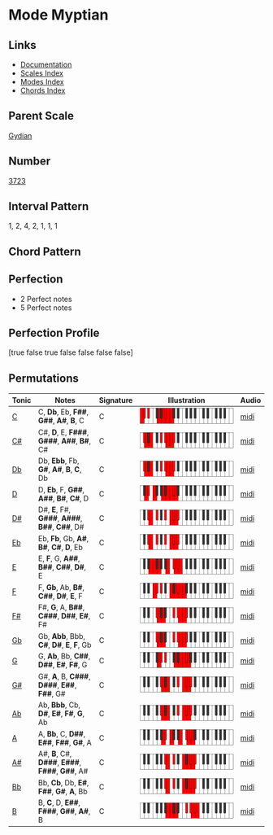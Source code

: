 # Mode Myptian

## Links

- [Documentation](README.md)
- [Scales Index](Scales.md)
- [Modes Index](Modes.md)
- [Chords Index](Chords.md)

## Parent Scale

[Gydian](ScaleGydian.md)

## Number

[3723](https://ianring.com/musictheory/scales/3723)

## Interval Pattern

1, 2, 4, 2, 1, 1, 1

## Chord Pattern



## Perfection

- 2 Perfect notes
- 5 Perfect notes

## Perfection Profile

[true false true false false false false]

## Permutations

| Tonic | Notes | Signature | Illustration | Audio |
|-------|-------|-----------|--------------|-------|
| [C](ModeCNaturalMyptian.md) | C, **Db**, Eb, **F##**, **G##**, **A#**, **B**, C | C | ![CNaturalMyptian](ModeCNaturalMyptian.png) | [midi](https://github.com/edipermadi/music/blob/main/docs/ModeCNaturalMyptian.mid?raw=true) |
| [C#](ModeCSharpMyptian.md) | C#, **D**, E, **F###**, **G###**, **A##**, **B#**, C# | C | ![CSharpMyptian](ModeCSharpMyptian.png) | [midi](https://github.com/edipermadi/music/blob/main/docs/ModeCSharpMyptian.mid?raw=true) |
| [Db](ModeDFlatMyptian.md) | Db, **Ebb**, Fb, **G#**, **A#**, **B**, **C**, Db | C | ![DFlatMyptian](ModeDFlatMyptian.png) | [midi](https://github.com/edipermadi/music/blob/main/docs/ModeDFlatMyptian.mid?raw=true) |
| [D](ModeDNaturalMyptian.md) | D, **Eb**, F, **G##**, **A##**, **B#**, **C#**, D | C | ![DNaturalMyptian](ModeDNaturalMyptian.png) | [midi](https://github.com/edipermadi/music/blob/main/docs/ModeDNaturalMyptian.mid?raw=true) |
| [D#](ModeDSharpMyptian.md) | D#, **E**, F#, **G###**, **A###**, **B##**, **C##**, D# | C | ![DSharpMyptian](ModeDSharpMyptian.png) | [midi](https://github.com/edipermadi/music/blob/main/docs/ModeDSharpMyptian.mid?raw=true) |
| [Eb](ModeEFlatMyptian.md) | Eb, **Fb**, Gb, **A#**, **B#**, **C#**, **D**, Eb | C | ![EFlatMyptian](ModeEFlatMyptian.png) | [midi](https://github.com/edipermadi/music/blob/main/docs/ModeEFlatMyptian.mid?raw=true) |
| [E](ModeENaturalMyptian.md) | E, **F**, G, **A##**, **B##**, **C##**, **D#**, E | C | ![ENaturalMyptian](ModeENaturalMyptian.png) | [midi](https://github.com/edipermadi/music/blob/main/docs/ModeENaturalMyptian.mid?raw=true) |
| [F](ModeFNaturalMyptian.md) | F, **Gb**, Ab, **B#**, **C##**, **D#**, **E**, F | C | ![FNaturalMyptian](ModeFNaturalMyptian.png) | [midi](https://github.com/edipermadi/music/blob/main/docs/ModeFNaturalMyptian.mid?raw=true) |
| [F#](ModeFSharpMyptian.md) | F#, **G**, A, **B##**, **C###**, **D##**, **E#**, F# | C | ![FSharpMyptian](ModeFSharpMyptian.png) | [midi](https://github.com/edipermadi/music/blob/main/docs/ModeFSharpMyptian.mid?raw=true) |
| [Gb](ModeGFlatMyptian.md) | Gb, **Abb**, Bbb, **C#**, **D#**, **E**, **F**, Gb | C | ![GFlatMyptian](ModeGFlatMyptian.png) | [midi](https://github.com/edipermadi/music/blob/main/docs/ModeGFlatMyptian.mid?raw=true) |
| [G](ModeGNaturalMyptian.md) | G, **Ab**, Bb, **C##**, **D##**, **E#**, **F#**, G | C | ![GNaturalMyptian](ModeGNaturalMyptian.png) | [midi](https://github.com/edipermadi/music/blob/main/docs/ModeGNaturalMyptian.mid?raw=true) |
| [G#](ModeGSharpMyptian.md) | G#, **A**, B, **C###**, **D###**, **E##**, **F##**, G# | C | ![GSharpMyptian](ModeGSharpMyptian.png) | [midi](https://github.com/edipermadi/music/blob/main/docs/ModeGSharpMyptian.mid?raw=true) |
| [Ab](ModeAFlatMyptian.md) | Ab, **Bbb**, Cb, **D#**, **E#**, **F#**, **G**, Ab | C | ![AFlatMyptian](ModeAFlatMyptian.png) | [midi](https://github.com/edipermadi/music/blob/main/docs/ModeAFlatMyptian.mid?raw=true) |
| [A](ModeANaturalMyptian.md) | A, **Bb**, C, **D##**, **E##**, **F##**, **G#**, A | C | ![ANaturalMyptian](ModeANaturalMyptian.png) | [midi](https://github.com/edipermadi/music/blob/main/docs/ModeANaturalMyptian.mid?raw=true) |
| [A#](ModeASharpMyptian.md) | A#, **B**, C#, **D###**, **E###**, **F###**, **G##**, A# | C | ![ASharpMyptian](ModeASharpMyptian.png) | [midi](https://github.com/edipermadi/music/blob/main/docs/ModeASharpMyptian.mid?raw=true) |
| [Bb](ModeBFlatMyptian.md) | Bb, **Cb**, Db, **E#**, **F##**, **G#**, **A**, Bb | C | ![BFlatMyptian](ModeBFlatMyptian.png) | [midi](https://github.com/edipermadi/music/blob/main/docs/ModeBFlatMyptian.mid?raw=true) |
| [B](ModeBNaturalMyptian.md) | B, **C**, D, **E##**, **F###**, **G##**, **A#**, B | C | ![BNaturalMyptian](ModeBNaturalMyptian.png) | [midi](https://github.com/edipermadi/music/blob/main/docs/ModeBNaturalMyptian.mid?raw=true) |
